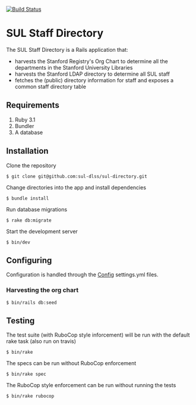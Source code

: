 [![Build Status](https://travis-ci.org/sul-dlss/sul-directory.svg?branch=master)](https://travis-ci.org/sul-dlss/sul-directory)

# SUL Staff Directory

The SUL Staff Directory is a Rails application that:

 - harvests the Stanford Registry's Org Chart to determine all the departments in the Stanford University Libraries
 - harvests the Stanford LDAP directory to determine all SUL staff
 - fetches the (public) directory information for staff and exposes a common staff directory table

## Requirements

1. Ruby 3.1
2. Bundler
3. A database

## Installation

Clone the repository

    $ git clone git@github.com:sul-dlss/sul-directory.git

Change directories into the app and install dependencies

    $ bundle install

Run database migrations

    $ rake db:migrate

Start the development server

    $ bin/dev

## Configuring

Configuration is handled through the [Config](https://github.com/rubyconfig/config) settings.yml files.

### Harvesting the org chart

```console
$ bin/rails db:seed
```

## Testing

The test suite (with RuboCop style inforcement) will be run with the default rake task (also run on travis)

    $ bin/rake

The specs can be run without RuboCop enforcement

    $ bin/rake spec

The RuboCop style enforcement can be run without running the tests

    $ bin/rake rubocop
